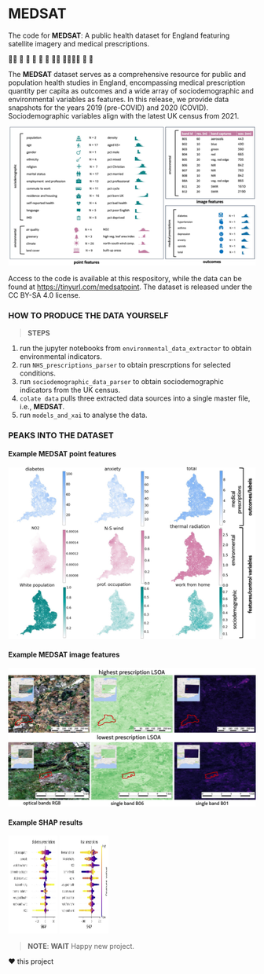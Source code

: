 
# __MEDSAT__

The code for __MEDSAT__: A public health dataset for England featuring satellite imagery and medical prescriptions.


👩‍⚕️ 🏥 🌲 🏡 💊 💉 🧑‍💼 👨‍👩‍👧‍👦 👶 👵


The __MEDSAT__ dataset serves as a comprehensive resource for public and population health studies in England, encompassing medical prescription quantity per capita as outcomes and a wide array of sociodemographic and environmental variables as features. 
In this release, we provide data snapshots for the years 2019 (pre-COVID) and 2020 (COVID). Sociodemographic variables align with the latest UK census from 2021.

![__MEDSAT__  structure](figures/data_diagram_hist.jpg)



Access to the code is available at this respository, while the data can be found at https://tinyurl.com/medsatpoint. The dataset is released under the CC BY-SA 4.0 license.


### HOW TO PRODUCE THE DATA YOURSELF

> **STEPS**
1. run the jupyter notebooks from ```environmental_data_extractor``` to obtain environmental indicators.
2. run ```NHS_prescriptions_parser``` to obtain prescrptions for selected conditions.
3. run ```sociodemographic_data_parser``` to obtain sociodemographic indicators from the UK census.
4. ```colate data``` pulls three extracted data sources into a single master file, i.e., __MEDSAT__.
5. run ```models_and_xai``` to analyse the data.



### PEAKS INTO THE DATASET

#### Example __MEDSAT__  point features
![example __MEDSAT__  point features](figures/maps_data_diagram.jpg)


#### Example __MEDSAT__  image features
![example __MEDSAT__  image features](figures/composite_data_vis.jpg)


#### Example SHAP results
<img src="figures/appendix_shap_values_diabetes.jpeg" alt="example SHAP features diabetes" width="100" height="200">
<img src="figures/appendix_shap_values_total.jpeg" alt="example SHAP features total" width="100" height="200">


> **NOTE**: **WAIT** Happy new project.


❤️ this project
